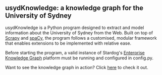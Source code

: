 ## usydKnowledge: a knowledge graph for the University of Sydney

usydKnowledge is a Python program designed to extract and model information about the University of Sydney from the Web. Built on top of [Scrapy](https://scrapy.org/) and [spaCy](https://spacy.io/), the program follows a customised, modular framework that enables extensions to be implemented with relative ease.

Before starting the program, a valid instance of Stardog's [Enterprise Knowledge Graph](https://www.stardog.com/) platform must be running and configured in config.py. 

Want to see the knowledge graph in action? Click [here](https://kyefelton.github.io/usydsearch) to check it out.
